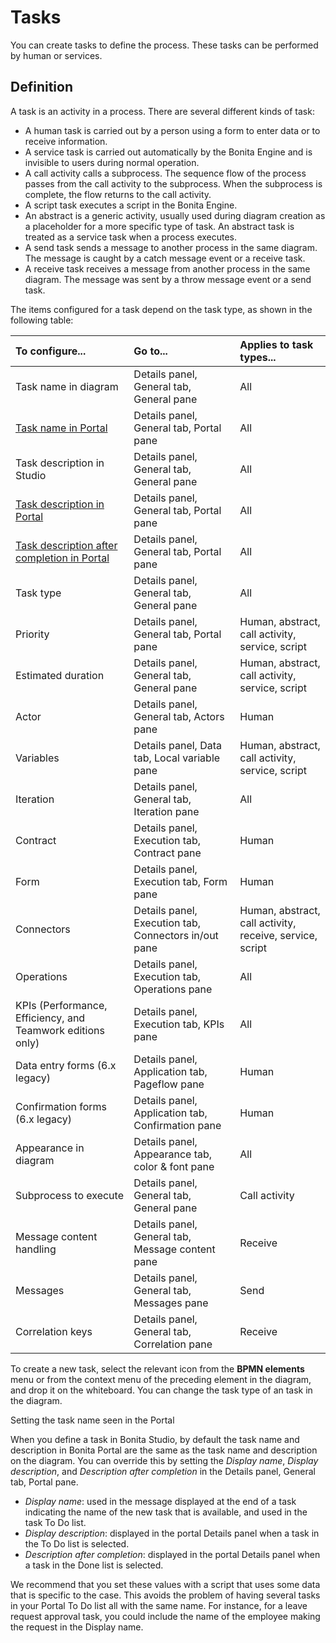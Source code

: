 # Tasks

You can create tasks to define the process. These tasks can be performed by human or services. 

## Definition

A task is an activity in a process. There are several different kinds of task:

* A human task is carried out by a person using a form to enter data or to receive information.
* A service task is carried out automatically by the Bonita Engine and is invisible to users during normal operation.
* A call activity calls a subprocess. The sequence flow of the process passes from the call activity
to the subprocess. When the subprocess is complete, the flow returns to the call activity.
* A script task executes a script in the Bonita Engine.
* An abstract is a generic activity, usually used during diagram creation as a placeholder for a more specific type of task. 
An abstract task is treated as a service task when a process executes.
* A send task sends a message to another process in the same diagram. The message is caught by a catch message event or a receive task.
* A receive task receives a message from another process in the same diagram. The message was sent by a throw message event or a send task.

The items configured for a task depend on the task type, as shown in the following table:

| To configure... | Go to... | Applies to task types... |
|:-|:-|:-|
| Task name in diagram | Details panel, General tab, General pane | All |
| [Task name in Portal](#displayName) | Details panel, General tab, Portal pane | All |
| Task description in Studio | Details panel, General tab, General pane | All |
| [Task description in Portal](#displayName) | Details panel, General tab, Portal pane | All |
| [Task description after completion in Portal](#displayName) | Details panel, General tab, Portal pane | All |
| Task type | Details panel, General tab, General pane | All |
| Priority | Details panel, General tab, Portal pane | Human, abstract, call activity, service, script |
| Estimated duration | Details panel, General tab, General pane | Human, abstract, call activity, service, script |
| Actor | Details panel, General tab, Actors pane | Human |
| Variables | Details panel, Data tab, Local variable pane | Human, abstract, call activity, service, script |
| Iteration | Details panel, General tab, Iteration pane | All |
| Contract | Details panel, Execution tab, Contract pane | Human |
| Form | Details panel, Execution tab, Form pane | Human |
| Connectors | Details panel, Execution tab, Connectors in/out pane | Human, abstract, call activity, receive, service, script |
| Operations | Details panel, Execution tab, Operations pane | All |
| KPIs (Performance, Efficiency, and Teamwork editions only) | Details panel, Execution tab, KPIs pane | All |
| Data entry forms (6.x legacy) | Details panel, Application tab, Pageflow pane | Human |
| Confirmation forms (6.x legacy) | Details panel, Application tab, Confirmation pane | Human |
| Appearance in diagram | Details panel, Appearance tab, color & font pane | All |
| Subprocess to execute | Details panel, General tab, General pane | Call activity |
| Message content handling | Details panel, General tab, Message content pane | Receive |
| Messages | Details panel, General tab, Messages pane | Send |
| Correlation keys | Details panel, General tab, Correlation pane | Receive |

To create a new task, select the relevant icon from the **BPMN elements** menu or from the context 
menu of the preceding element in the diagram, and drop it on the whiteboard. You can change the task type
of an task in the diagram.

Setting the task name seen in the Portal <!--{.h2}-->

When you define a task in Bonita Studio, by default the task name and description in Bonita Portal are the same as the task name and description on the diagram. 
You can override this by setting the _Display name_, _Display description_, and _Description after completion_ in the Details panel, General tab, Portal pane.

* _Display name_: used in the message displayed at the end of a task indicating the name of the new task that is available, and used in the task To Do list.
* _Display description_: displayed in the portal Details panel when a task in the To Do list is selected.
* _Description after completion_: displayed in the portal Details panel when a task in the Done list is selected.

We recommend that you set these values with a script that uses some data that is specific to the case. This avoids the problem of having several tasks in your Portal To Do list all with the same name. 
For instance, for a leave request approval task, you could include the name of the employee making the request in the Display name.
